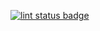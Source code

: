 [![lint status badge](https://github.com/ariffazman/powershell-custom-functions/workflows/Lint%20Code%20Base%20with%20SuperLinter/badge.svg)](https://github.com/ExxonMobil/powershell-custom-functions/actions)
